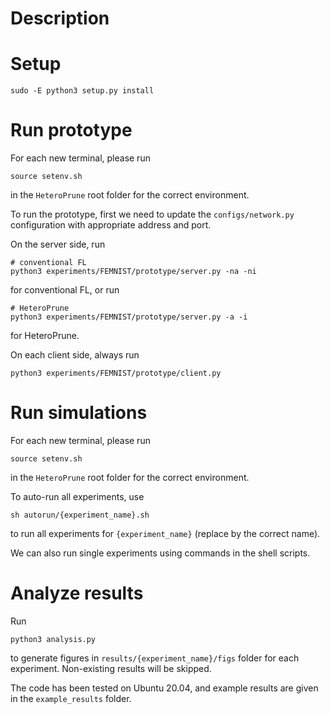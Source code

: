 # Description


# Setup
```python3
sudo -E python3 setup.py install
```

# Run prototype 
For each new terminal, please run
```shell
source setenv.sh
```
in the `HeteroPrune` root folder for the correct environment.

To run the prototype, first we need to update the `configs/network.py` configuration with appropriate address and port.

On the server side, run
```python3
# conventional FL
python3 experiments/FEMNIST/prototype/server.py -na -ni
```
for conventional FL, or run
```python3
# HeteroPrune
python3 experiments/FEMNIST/prototype/server.py -a -i
```
for HeteroPrune.

On each client side, always run
```python3
python3 experiments/FEMNIST/prototype/client.py
```

# Run simulations
For each new terminal, please run
```shell
source setenv.sh
```
in the `HeteroPrune` root folder for the correct environment.

To auto-run all experiments, use
```shell
sh autorun/{experiment_name}.sh
```
to run all experiments for `{experiment_name}` (replace by the correct name).

We can also run single experiments using commands in the shell scripts.

# Analyze results
Run
```python3
python3 analysis.py
```
to generate figures in `results/{experiment_name}/figs` folder for each experiment. Non-existing results will be skipped.

The code has been tested on Ubuntu 20.04, and example results are given in the `example_results` folder.
